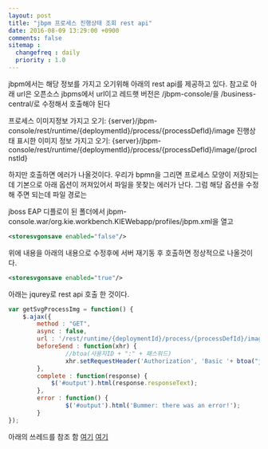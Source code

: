 ```yaml
---
layout: post
title: "jbpm 프로세스 진행상태 조회 rest api"
date: 2016-08-09 13:29:00 +0900
comments: false
sitemap :
  changefreq : daily
  priority : 1.0
---
```


jbpm에서는 해당 정보를 가지고 오기위해 아래의 rest api를 제공하고 있다.
참고로 아래 url은 오픈소스 jbpms에서 url이고 레드햇 버전은 /jbpm-console/을 /business-central/로 수정해서 호출해야 된다

프로세스 이미지정보 가지고 오기:
        {server}/jbpm-console/rest/runtime/{deploymentId}/process/{processDefId}/image
진행상태 표시한 이미지 정보 가지고 오기:
        {server}/jbpm-console/rest/runtime/{deploymentId}/process/{processDefId}/image/{procInstId}
        
        
하지만 호출하면 에러가 나올것이다. 우리가 bpmn을 그리면 프로세스 모양이 저장되는데 
기본으로 아래 옵션이 꺼져있어서 파일을 못찾는 에러가 난다. 그럼 해당 옵션을 수정해 주면 되는데 파일 경로는 

jboss EAP 디플로이 된 폴더에서 jbpm-console.war/org.kie.workbench.KIEWebapp/profiles/jbpm.xml을 열고

```xml
<storesvgonsave enabled="false"/> 
```

위에 내용을 아래의 내용으로 수정후에 서버 재기동 후 호출하면 정상적으로 나올것이다.

```xml
<storesvgonsave enabled="true"/>
```
아래는 jqurey로 rest api 호출 한 것이다.

```javascript
var getSvgProcessImg = function() {
	$.ajax({
		method : "GET",
		async : false,
		url : '/rest/runtime/{deploymentId}/process/{processDefId}/image/{procInstId}',
		beforeSend : function(xhr) {					
		        //btoa(사용자ID + ":" + 패스워드)
		        xhr.setRequestHeader('Authorization', 'Basic '+ btoa("jboss" + ":" + "1234"));
		},
		complete : function(response) {
			$('#output').html(response.responseText);
		},
		error : function() {
		        $('#output').html('Bummer: there was an error!');
		}
});
```
아래의 쓰레드를 참조 함
	[여기](https://developer.jboss.org/thread/263215?start=0&tstart=0)
	[여기](https://developer.jboss.org/thread/262604?start=0&tstart=0)
